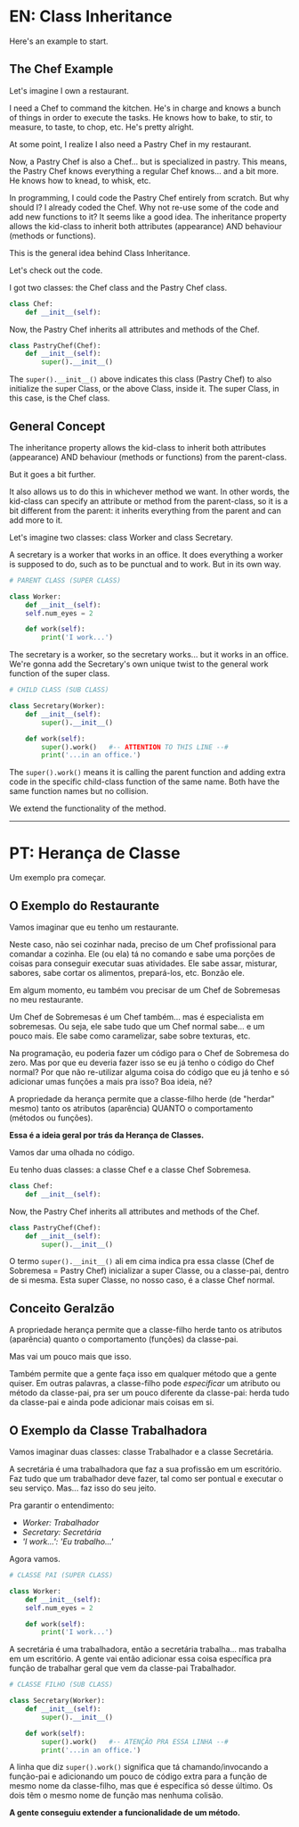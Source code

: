 # EN: Class Inheritance

Here's an example to start.

## The Chef Example

Let's imagine I own a restaurant.

I need a Chef to command the kitchen. He's in charge and knows a bunch of things in order to execute the tasks. He knows how to bake, to stir, to measure, to taste, to chop, etc. He's pretty alright. 

At some point, I realize I also need a Pastry Chef in my restaurant.

Now, a Pastry Chef is also a Chef... but is specialized in pastry. This means, the Pastry Chef knows everything a regular Chef knows... and a bit more. He knows how to knead, to whisk, etc. 

In programming, I could code the Pastry Chef entirely from scratch. But why should I? I already coded the Chef. Why not re-use some of the code and add new functions to it? It seems like a good idea. The inheritance property allows the kid-class to inherit both attributes (appearance) AND behaviour (methods or functions).

This is the general idea behind Class Inheritance. 

Let's check out the code.

I got two classes: the Chef class and the Pastry Chef class.

```python
class Chef:
    def __init__(self):
```
Now, the Pastry Chef inherits all attributes and methods of the Chef.
```python
class PastryChef(Chef):
    def __init__(self):
        super().__init__()
```
The ```super().__init__()``` above indicates this class (Pastry Chef) to also initialize the super Class, or the above Class, inside it. The super Class, in this case, is the Chef class.

## General Concept

The inheritance property allows the kid-class to inherit both attributes (appearance) AND behaviour (methods or functions) from the parent-class.

But it goes a bit further. 

It also allows us to do this in whichever method we want. In other words, the kid-class can specify an attribute or method from the parent-class, so it is a bit different from the parent: it inherits everything from the parent and can add more to it.

Let's imagine two classes: class Worker and class Secretary.

A secretary is a worker that works in an office. It does everything a worker is supposed to do, such as to be punctual and to work. But in its own way.

```python
# PARENT CLASS (SUPER CLASS)

class Worker:
    def __init__(self):
    self.num_eyes = 2

    def work(self):
        print('I work...')
```
The secretary is a worker, so the secretary works... but it works in an office. We're gonna add the Secretary's own unique twist to the general work function of the super class.
```python
# CHILD CLASS (SUB CLASS)

class Secretary(Worker):
    def __init__(self):
        super().__init__()

    def work(self):
        super().work()   #-- ATTENTION TO THIS LINE --#
        print('...in an office.')
```

The ```super().work()``` means it is calling the parent function and adding extra code in the specific child-class function of the same name. Both have the same function names but no collision.

We extend the functionality of the method.

---
# PT: Herança de Classe

Um exemplo pra começar.

## O Exemplo do Restaurante

Vamos imaginar que eu tenho um restaurante.

Neste caso, não sei cozinhar nada, preciso de um Chef profissional para comandar a cozinha. Ele (ou ela) tá no comando e sabe uma porções de coisas para conseguir executar suas atividades. Ele sabe assar, misturar, sabores, sabe cortar os alimentos, prepará-los, etc. Bonzão ele.

Em algum momento, eu também vou precisar de um Chef de Sobremesas no meu restaurante. 

Um Chef de Sobremesas é um Chef também... mas é especialista em sobremesas. Ou seja, ele sabe tudo que um Chef normal sabe... e um pouco mais. Ele sabe como caramelizar, sabe sobre texturas, etc. 

Na programação, eu poderia fazer um código para o Chef de Sobremesa do zero. Mas por que eu deveria fazer isso se eu já tenho o código do Chef normal? Por que não re-utilizar alguma coisa do código que eu já tenho e só adicionar umas funções a mais pra isso? Boa ideia, né?

A propriedade da herança permite que a classe-filho herde (de "herdar" mesmo) tanto os atributos (aparência) QUANTO o comportamento (métodos ou funções).

**Essa é a ideia geral por trás da Herança de Classes.**

Vamos dar uma olhada no código.

Eu tenho duas classes: a classe Chef e a classe Chef Sobremesa.

```python
class Chef:
    def __init__(self):
```
Now, the Pastry Chef inherits all attributes and methods of the Chef.
```python
class PastryChef(Chef):
    def __init__(self):
        super().__init__()
```

O termo ```super().__init__()``` ali em cima indica pra essa classe (Chef de Sobremesa = Pastry Chef) inicializar a super Classe, ou a classe-pai, dentro de si mesma. Esta super Classe, no nosso caso, é a classe Chef normal.

## Conceito Geralzão

A propriedade herança permite que a classe-filho herde tanto os atributos (aparência) quanto o comportamento (funções) da classe-pai. 

Mas vai um pouco mais que isso.

Também permite que a gente faça isso em qualquer método que a gente quiser. Em outras palavras, a classe-filho pode *especificar* um atributo ou método da classe-pai, pra ser um pouco diferente da classe-pai: herda tudo da classe-pai e ainda pode adicionar mais coisas em si. 

## O Exemplo da Classe Trabalhadora

Vamos imaginar duas classes: classe Trabalhador e a classe Secretária.

A secretária é uma trabalhadora que faz a sua profissão em um escritório. Faz tudo que um trabalhador deve fazer, tal como ser pontual e executar o seu serviço. Mas... faz isso do seu jeito.

Pra garantir o entendimento: 
- *Worker: Trabalhador*
- *Secretary: Secretária*
- *'I work...': 'Eu trabalho...'*

Agora vamos.

```python
# CLASSE PAI (SUPER CLASS)

class Worker:
    def __init__(self):
    self.num_eyes = 2

    def work(self):
        print('I work...')
```
A secretária é uma trabalhadora, então a secretária trabalha... mas trabalha em um escritório. A gente vai então adicionar essa coisa específica pra função de trabalhar geral que vem da classe-pai Trabalhador.


```python
# CLASSE FILHO (SUB CLASS)

class Secretary(Worker):
    def __init__(self):
        super().__init__()

    def work(self):
        super().work()   #-- ATENÇÃO PRA ESSA LINHA --#
        print('...in an office.')
```
A linha que diz ```super().work()``` significa que tá chamando/invocando a função-pai e adicionando um pouco de código extra para a função de mesmo nome da classe-filho, mas que é específica só desse último. Os dois têm o mesmo nome de função mas nenhuma colisão.

**A gente conseguiu extender a funcionalidade de um método.**


